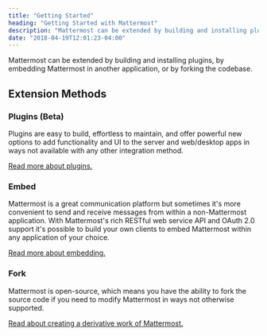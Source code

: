 ```yaml
---
title: "Getting Started"
heading: "Getting Started with Mattermost"
description: "Mattermost can be extended by building and installing plugins, embedding Mattermost in another app, or forking the codebase."
date: "2018-04-19T12:01:23-04:00"
---
```


Mattermost can be extended by building and installing plugins, by embedding Mattermost in another application, or by forking the codebase.

## Extension Methods

### Plugins (Beta)

Plugins are easy to build, effortless to maintain, and offer powerful new options to add functionality and UI to the server and web/desktop apps in ways not available with any other integration method.

[Read more about plugins.](https://developers.mattermost.com/contribute/server/plugins/)

### Embed

Mattermost is a great communication platform but sometimes it's more convenient to send and receive messages from within a non-Mattermost application. With Mattermost's rich RESTful web service API and OAuth 2.0 support it's possible to build your own clients to embed Mattermost within any application of your choice.

[Read more about embedding.](https://docs.mattermost.com/integrations/embedding.html)

### Fork

Mattermost is open-source, which means you have the ability to fork the source code if you need to modify Mattermost in ways not otherwise supported.

[Read about creating a derivative work of Mattermost.](https://docs.mattermost.com/about/frequently-asked-questions.html#how-can-i-create-an-open-source-derivative-work-of-mattermost)
